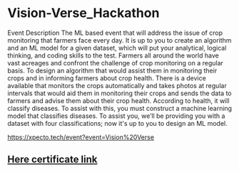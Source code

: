 <h1>Vision-Verse_Hackathon</h1>


Event Description The ML based event that will address the issue of crop monitoring that farmers face every day. It is up to you to create an algorithm and an ML model for a given dataset, which will put your analytical, logical thinking, and coding skills to the test. Farmers all around the world have vast acreages and confront the challenge of crop monitoring on a regular basis. To design an algorithm that would assist them in monitoring their crops and in informing farmers about crop health. There is a device available that monitors the crops automatically and takes photos at regular intervals that would aid them in monitoring their crops and sends the data to farmers and advise them about their crop health. According to health, it will classify diseases. To assist with this, you must construct a machine learning model that classifies diseases. To assist you, we’ll be providing you with a dataset with four classifications; now it's up to you to design an ML model.

https://xpecto.tech/event?event=Vision%20Verse

<h2><a href="https://drive.google.com/file/d/18wiaQHhspUqrJXqmtD1fDKACpUm2fAEt/view?usp=sharing">Here certificate link</a></h2>

